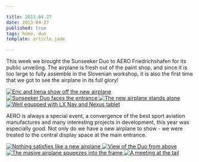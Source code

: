 ```yaml
---

title: 2013.04.27
date: 2013-04-27
published: true
tags: home, duo
template: article.jade

---
```


This week we brought the Sunseeker Duo to AERO Friedrichshafen for its public unveiling. The airplane is fresh out of the paint shop, and since it is too large to fully assemble in the Slovenian workshop, it is also the first time that we got to see the airplane in its full glory! 


<div class="photoset">

<a href="/articles/2013-04-27/sharing.jpg" rel="gal-2013-04-27" title="Eric and Irena show off the new airplane">
  <img src="/articles/2013-04-27/thumbs/sharing.jpg" alt= "Eric and Irena show off the new airplane" \>
</a>

<a href="/articles/2013-04-27/entrance.jpg" rel="gal-2013-04-27" title="Sunseeker Duo faces the entrance">
  <img src="/articles/2013-04-27/thumbs/entrance.jpg" alt= "Sunseeker Duo faces the entrance" \>
</a>

<a href="/articles/2013-04-27/iso.jpg" rel="gal-2013-04-27" title="The new airplane stands alone">
  <img src="/articles/2013-04-27/thumbs/iso.jpg" alt= "The new airplane stands alone" \>
</a>

<a href="/articles/2013-04-27/panel.jpg" rel="gal-2013-04-27" title="Well equipped with LX Nav and Nexus tablet">
  <img src="/articles/2013-04-27/thumbs/panel.jpg" alt= "Well equpped with LX Nav and Nexus tablet" \>
</a>

</div>


AERO is always a special event, a convergence of the best sport aviation manufactures and many interesting projects in development, this year was especially good. Not only do we have a new airplane to show - we were treated to the central display space at the main entrance. 



<div class="photoset">


<a href="/articles/2013-04-27/irenaanderic.jpg" rel="gal-2013-04-27" title="Nothing satisifies like a new airplane">
  <img src="/articles/2013-04-27/thumbs/irenaanderic.jpg" alt= "Nothing satisfies like a new airplane" \>
</a>

<a href="/articles/2013-04-27/above.jpg" rel="gal-2013-04-27" title="View of the Duo from above">
  <img src="/articles/2013-04-27/thumbs/above.jpg" alt= "View of the Duo from above" \>
</a>

<a href="/articles/2013-04-27/fullviewofduo.jpg" rel="gal-2013-04-27" title="The massive airplane squeezes into the frame">
  <img src="/articles/2013-04-27/thumbs/fullviewofduo.jpg" alt= "The masive airplane squeezes into the frame" \>
</a>


<a href="/articles/2013-04-27/tail.jpg" rel="gal-2013-04-27" title="A meeting at the tail">
  <img src="/articles/2013-04-27/thumbs/tail.jpg" alt= "A meeting at the tail" \>
</a>

</div>

